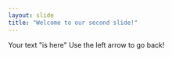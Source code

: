 ```yaml
---
layout: slide
title: "Welcome to our second slide!"
---
```

Your text "is here"
Use the left arrow to go back!
